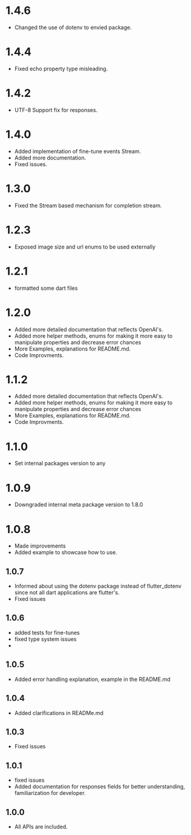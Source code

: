 # 1.4.6

- Changed the use of dotenv to envied package.

# 1.4.4

- Fixed echo property type misleading.

# 1.4.2

- UTF-8 Support fix for responses.

# 1.4.0

- Added implementation of fine-tune events Stream.
- Added more documentation.
- Fixed issues.

# 1.3.0

- Fixed the Stream based mechanism for completion stream.

# 1.2.3

- Exposed image size and url enums to be used externally

# 1.2.1

- formatted some dart files

# 1.2.0

- Added more detailed documentation that reflects OpenAI's.
- Added more helper methods, enums for making it more easy to manipulate properties and decrease error chances
- More Examples, explanations for README.md.
- Code Improvments.

# 1.1.2

- Added more detailed documentation that reflects OpenAI's.
- Added more helper methods, enums for making it more easy to manipulate properties and decrease error chances
- More Examples, explanations for README.md.
- Code Improvments.

# 1.1.0

- Set internal packages version to any

# 1.0.9

- Downgraded internal meta package version to 1.8.0

# 1.0.8

- Made improvements
- Added example to showcase how to use.

## 1.0.7

- Informed about using the dotenv package instead of flutter_dotenv since not all dart applications are flutter's.
- Fixed issues

## 1.0.6

- added tests for fine-tunes
- fixed type system issues
-

## 1.0.5

- Added error handling explanation, example in the README.md

## 1.0.4

- Added clarifications in READMe.md

## 1.0.3

- Fixed issues

## 1.0.1

- fixed issues
- Added documentation for responses fields for better understanding, familiarization for developer.

## 1.0.0

- All APIs are included.
